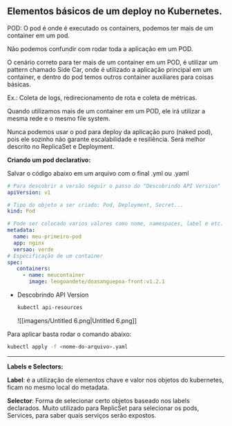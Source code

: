 ## Elementos básicos de um deploy no Kubernetes.

POD: O pod é onde é executado os containers, podemos ter mais de um container em um pod.

Não podemos confundir com rodar toda a aplicação em um POD.

O cenário correto para ter mais de um container em um POD, é utilizar um pattern chamado Side Car, onde é utilizado a aplicação principal em um container, e dentro do pod temos outros container auxiliares para coisas básicas.

Ex.: Coleta de logs, redirecionamento de rota e coleta de métricas.

Quando utilizamos mais de um container em um POD, ele irá utilizar a mesma rede e o mesmo file system.

Nunca podemos usar o pod para deploy da aplicação puro (naked pod), pois ele sozinho não garante escalabilidade e resiliência. Será melhor descrito no ReplicaSet e Deployment.

  

**Criando um pod declarativo:**

Salvar o código abaixo em um arquivo com o final .yml ou .yaml

```YAML
# Para descobrir a versão seguir o passo do "Descobrindo API Version"
apiVersion: v1

# Tipo do objeto a ser criado: Pod, Deployment, Secret...
kind: Pod

# Pode ser colocado varios valores como nome, namespaces, label e etc.
metadata: 
  name: meu-primeiro-pod
  app: nginx
  versao: verde
# Especificação de um container
spec:
   containers:
     - name: meucontainer
       image: leogoandete/doasanguepoa-front:v1.2.1
```

- Descobrindo API Version
    
    ```Bash
    kubectl api-resources
    ```
    
    ![[imagens/Untitled 6.png|Untitled 6.png]]
    

  

Para aplicar basta rodar o comando abaixo:

```Bash
kubectl apply -f <nome-do-arquivo>.yaml
```


---

**Labels e Selectors:**

**Label**: é a utilização de elementos chave e valor nos objetos do kubernetes, ficam no mesmo local do metadata.

**Selector**: Forma de selecionar certo objetos baseado nos labels declarados. Muito utilizado para ReplicSet para selecionar os pods, Services, para saber quais serviços serão expostos.